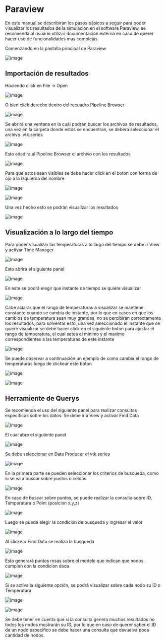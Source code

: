 # Paraview

En este manual se describirán los pasos básicos a seguir para poder visualizar los resultados de la simulación en el software Paraview, se recomienda al usuario utilizar documentación externa en caso de querer hacer uso de funcionalidades mas complejas.

Comenzando en la pantalla principal de Paraview

![image](https://github.com/ThermalB3V/ThermalB3V.github.io/assets/39842759/c2af70ad-b82b-4e3b-837f-7a93a3c13e10)

## Importación de resultados

Haciendo click en File -> Open

![image](https://github.com/ThermalB3V/ThermalB3V.github.io/assets/39842759/42fe20dc-f470-472b-b029-54a6c906166e)

O bien click derecho dentro del recuadro Pipeline Browser

![image](https://github.com/ThermalB3V/ThermalB3V.github.io/assets/39842759/58c7383c-3994-4dde-89b8-6a3bffa64763)

Se abrirá una ventana en la cuál podrán buscar los archivos de resultados, una vez en la carpeta donde estos se encuentran, se debera seleccionar el archivo .vtk.series

![image](https://github.com/ThermalB3V/ThermalB3V.github.io/assets/39842759/b9213e4e-99cc-44a3-b58b-6bf3e5fd7b10)

Esto añadira al Pipeline Browser el archivo con los resultados

![image](https://github.com/ThermalB3V/ThermalB3V.github.io/assets/39842759/ddefabb3-94c2-4e01-9742-834f0353a91c)

Para que estos sean visibles se debe hacer click en el boton con forma de ojo a la izquierda del nombre

![image](https://github.com/ThermalB3V/ThermalB3V.github.io/assets/39842759/41e76fce-4653-42f0-8ef4-170732517f26)

![image](https://github.com/ThermalB3V/ThermalB3V.github.io/assets/39842759/9f9136d0-b6c4-419b-baef-045c558c8539)

Una vez hecho esto se podrán visualizar los resultados

![image](https://github.com/ThermalB3V/ThermalB3V.github.io/assets/39842759/89abf75f-ef8f-4ba6-9de9-e5f23307d5eb)

## Visualización a lo largo del tiempo

Para poder visualizar las temperaturas a lo largo del tiempo se debe ir View y activar Time Manager

![image](https://github.com/ThermalB3V/ThermalB3V.github.io/assets/39842759/6dcc0aae-ec75-45cd-9164-c95b160a7bfc)

Esto abrirá el siguiente panel

![image](https://github.com/ThermalB3V/ThermalB3V.github.io/assets/39842759/65b4005f-d8ef-4b03-be51-998e1c733177)

En este se podrá elegir que instante de tiempo se quiere visualizar

![image](https://github.com/ThermalB3V/ThermalB3V.github.io/assets/39842759/606266b1-d865-4566-bbdf-8fba96e8570f)

Cabe aclarar que el rango de temperaturas a visualizar se mantiene constante cuando se cambia de instante, por lo que en casos en que los cambios de temperatura sean muy grandes, no se percibirán correctamente los resultados, para solventar esto, una vez seleccionado el instante que se quiere visualizar se debe hacer click en el siguiente boton para ajustar el rango de temperatura, el cual setea el minimo y el maximo correspondientes a las temperaturas de este instante

![image](https://github.com/ThermalB3V/ThermalB3V.github.io/assets/39842759/924a0cce-716e-44d8-935e-55b21e5c9f69)

Se puede observar a continuación un ejemplo de como cambia el rango de temperaturas luego de clickear este boton

![image](https://github.com/ThermalB3V/ThermalB3V.github.io/assets/39842759/cbbbbef5-e0bb-4abe-a5cb-95ec9735b328)

![image](https://github.com/ThermalB3V/ThermalB3V.github.io/assets/39842759/d43b3e1f-12d2-4288-9d82-7887977478a4)

## Herramiente de Querys

Se recomienda el uso del siguiente panel para realizar consultas especificas sobre los datos.
Se debe ir a View y activar Find Data

![image](https://github.com/ThermalB3V/ThermalB3V.github.io/assets/39842759/0a1ceacc-3ce9-4047-ac35-27276aa889bf)

El cual abre el siguiente panel

![image](https://github.com/ThermalB3V/ThermalB3V.github.io/assets/39842759/ad997ca9-a42c-48f9-ae89-8e9d170e84b9)

Se debe seleccionar en Data Producer el vtk.series

![image](https://github.com/ThermalB3V/ThermalB3V.github.io/assets/39842759/2eb90d9c-b5fa-439f-a3fb-bdef24cf863a)

En la primera parte se pueden seleccionar los criterios de busqueda, como si se va a buscar sobre puntos o celdas.

![image](https://github.com/ThermalB3V/ThermalB3V.github.io/assets/39842759/39c59a30-0ff1-4c4d-b5df-1442d9d17b72)

En caso de buscar sobre puntos, se puede realizar la consulta sobre ID, Temperatura o Point (posicion x,y,z)

![image](https://github.com/ThermalB3V/ThermalB3V.github.io/assets/39842759/7f6f974a-af2f-4451-a90f-91001479e2a8)

Luego se puede elegir la condición de busqueda y ingresar el valor

![image](https://github.com/ThermalB3V/ThermalB3V.github.io/assets/39842759/d0f210dd-2246-4288-bf76-b1123cf9dca3)

Al clickear Find Data se realiza la busqueda

![image](https://github.com/ThermalB3V/ThermalB3V.github.io/assets/39842759/986f72ea-4326-4983-975d-b9df3fba620a)

Esto generará puntos rosas sobre el modelo que indican que nodos cumplen con la condicion dada

![image](https://github.com/ThermalB3V/ThermalB3V.github.io/assets/39842759/6033e614-4bd1-4783-865a-00e7ea80b78f)

Si se activa la siguiente opción, se podrá visualizar sobre cada nodo su ID o Temperatura

![image](https://github.com/ThermalB3V/ThermalB3V.github.io/assets/39842759/39829a3e-0c9e-4d83-a717-2d331e684d53)

![image](https://github.com/ThermalB3V/ThermalB3V.github.io/assets/39842759/be95f900-184f-4af6-9014-a6c3f66d66ad)

Se debe tener en cuenta que si la consulta genera muchos resultados no todos los nodos mostrarán su ID, por lo que en caso de querer saber el ID de un nodo especifico se debe hacer una consulta que devuelva poca cantidad de nodos.
